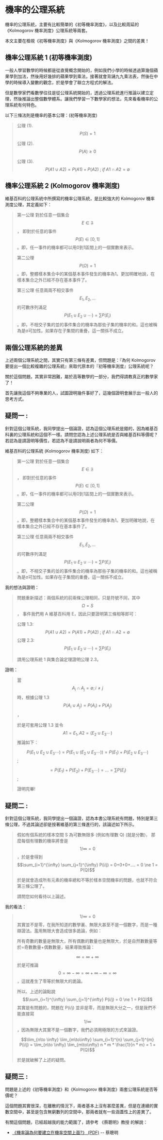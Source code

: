# 機率的公理系統

機率的公理系統，主要有比較簡單的《初等機率測度》，以及比較周延的《Kolmogorov 機率測度》公理系統等兩套。

本文主要在檢視《初等機率測度》與《Kolmogorov 機率測度》之間的差異！

## 機率公理系統 1 (初等機率測度)

一般人學習數學的時候都是從直覺概念開始的，例如我們小學的時候透過算幾個蘋果學到加法，然後用好幾排的蘋果學到乘法，接著就會背誦九九乘法表，然後在中學的時候導入變數的觀念，於是學會了聯立方程式的解法。

但是數學家們看數學往往是從公理系統開始的，透過公理系統進行推論以建立定理，然後推論出整個數學體系。讓我們學習一下數學家的想法，先來看看機率的公理系統有何特色。

以下三條法則是機率的基本公理：(初等機率測度)

> 公理 (1). $$P(S) = 1$$
> 
> 公理 (2). $$P(A) \ge 0$$
> 
> 公理 (3). $$P(A1 \cup A2) = P(A1) + P(A2) \; ; \; if \; A1 \cap A2 = \emptyset$$

## 機率公理系統 2 (Kolmogorov 機率測度)

維基百科的公理系統中所撰寫的機率公理系統，是比較強大的 Kolmogorov 機率測度公理，其定義如下：

> 第一公理
> 對於任意一個集合 $$E\in \mathfrak{F}$$ ， 即對於任意的事件 $$P(E)\in [0,1]$$ 。即，任一事件的機率都可以用0到1區間上的一個實數來表示。
> 
> 第二公理
> $$P(\Omega) = 1$$ 。即，整體樣本集合中的某個基本事件發生的機率為1。更加明確地說，在樣本集合之外已經不存在基本事件了。
> 
> 第三公理
> 任意兩兩不相交事件 $$E_1, E_2, ...$$ 的可數序列滿足 $$P(E_1 \cup E_2 \cup \cdots) = \sum P(E_i)$$ 。即，不相交子集的並的事件集合的機率為那些子集的機率的和。這也被稱為是σ可加性。如果存在子集間的重疊，這一關係不成立。


## 兩個公理系統的差異

上述兩個公理系統之間，其實只有第三條有差異，但問題是：『為何 Kolmogorov 要提出一個比較複雜的公理系統』來取代原本的『初等機率測度』公理系統呢？

關於這個問題，其實非常困難，屬於高等數學的一部分，我們得請教真正的數學家了！

首先讓我這個不夠專業的人，試圖證明幾件事好了，這幾個證明會展示出一般人的思考方式。

## 疑問一 :

針對這個公理系統，我同學提出一個論證，認為這個公理系統是錯的，因為維基百科裏的公理系統和這個不一樣。請問您認為上述公理系統是否與維基百科等價呢？ 若認為是請證明等價性，若認為不是請說明兩者為何不等價。

維基百科的公理系統 (Kolmogorov 機率測度) 如下：

> 第一公理
> 對於任意一個集合 $$E\in \mathfrak{F}$$ ， 即對於任意的事件 $$P(E)\in [0,1]$$ 。即，任一事件的機率都可以用0到1區間上的一個實數來表示。
> 
> 第二公理
> $$P(\Omega) = 1$$ 。即，整體樣本集合中的某個基本事件發生的機率為1。更加明確地說，在樣本集合之外已經不存在基本事件了。
> 
> 第三公理
> 任意兩兩不相交事件 $$E_1, E_2, ...$$ 的可數序列滿足 $$P(E_1 \cup E_2 \cup \cdots) = \sum P(E_i)$$ 。即，不相交子集的並的事件集合的機率為那些子集的機率的和。這也被稱為是σ可加性。如果存在子集間的重疊，這一關係不成立。

我的想法與證明：

> 問題重新描述：兩個系統的前兩條公理相同，只是符號不同，其中 $$\Omega=S$$ ， 事件我們用 A 維基百科用 E，因此只要證明第三條相等即可：
> 
> 公理 1.3: $$P(A1 \cup A2) = P(A1) + P(A2) \; ; \; if \; A1 \cap A2 = \emptyset$$ 
> 公理 2.3: $$P(E_1 \cup E_2 \cup \cdots) = \sum P(E_i)$$
> 
> 請用公理系統 1 與集合論定理證明公理 2.3。

證明：

> 當 $$A_i \cap A_j=\emptyset ; i \neq j$$ 時，根據公理 1.3  $$P(A_i \cup A_j) = P(A_i) + P(A_j)$$ ，
> 
> 於是可套用公理 1.3 並令 $$A1=E_1, A2=(E_2 \cup E_3 \cdots)$$ 推論如下：
> 
> $$P(E_1 \cup E_2 \cup E_3 \cdots) = P(E_1 \cup (E_2 \cup E_3 \cdots))=P(E_1)+P(E_2 \cup E_3 \cdots)$$  ;
> 
> $$=P(E_1)+P(E_2)+P(E_3 \cdots) = ... = \sum P(E_i)$$  ;
> 
> 證明完畢!


## 疑問二 :

針對這個公理系統，我同學提出一個論證，認為本書公理系統有問題，特別是第三條公理，不過其論述卻是按著維基的第三條進行的，該論述如下所示。

> 假如有個系統的樣本空間 S 為可數無限多 (例如有理數 Q) (就是分數)， 那麼每個有理數的機率將會是 $$1/\infty = 0$$ ，於是會得到 $$\sum_{i=1}^{\infty} \sum_{j=1}^{\infty} P(i/j) = 0+0+0+.... = 0 \ne 1 = P(Q)$$ 
> 
> 於是就會造成所有元素的機率總和不等於樣本空間機率的問題，也就不符合第三條公理了。
> 
> 請問您如何看待以上論述。

我的看法：

> $$1/\infty = 0$$ 其實並不是零，在我所知道的數學裏、無限大甚至不是一個數字，而是一種辯證法。濫用無限大會造成很多詭論，例如：
> 
> 所有奇數的數量是無限大，所有偶數的數量也是無限大，於是自然數數量等於=奇數數量+偶數數量，結果導致推論：
> 
> $$\infty=\infty+\infty$$ 於是可推論 $$0=\infty-\infty=\infty+\infty-\infty=\infty$$ ，這就產生了零等於無限大的詭論。
> 
> 所以、上述的論點說 $$\sum_{i=1}^{\infty} \sum_{j=1}^{\infty} P(i/j) = 0 \ne 1 = P(Q)$$  其實是有問題的，問題在 P(i/j) 並非是零，而是無限大分之一，但是我們不能直接寫 $$1/\infty$$ ，因為無限大其實不是一個數字，我們必須用極限的方式來論證。
> 
> $$\lim_{n\to \infty} \lim_{m\to\infty} \sum_{i=1}^{n} \sum_{j=1}^{m} P(i/j) = \lim_{n\to \infty} \lim_{m\to\infty} n * m * \frac{1}{n * m} = 1 = P(Q)$$
> 
> 於是就破解了上述的疑問。

## 疑問三 :

問題是上述的《初等機率測度》和《Kolmogorov 機率測度》兩套公理系統是否等價呢？

這個問題其實很深，在離散的情況下，兩者基本上沒有甚麼差異，但是在連續的實數空間中，甚至是包含無窮數列的空間中，那兩者就有一些涵蓋性上的差異了。

有關這個問題，已經超越我的能力範圍了，請參考 《蔡聰明》教授 的解說：

* [《機率論為何要建立在機率空間上面?》 (PDF)](http://w3.math.sinica.edu.tw/math_media/d202/20207.pdf)  -- 蔡聰明



